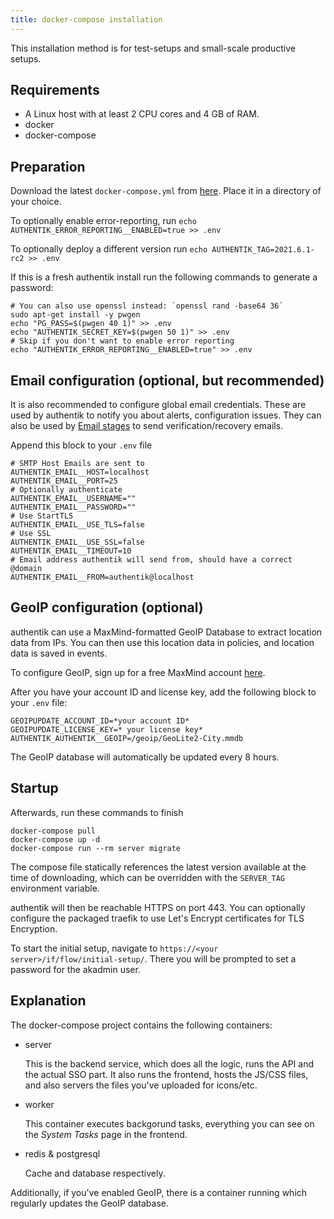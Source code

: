 ```yaml
---
title: docker-compose installation
---
```


This installation method is for test-setups and small-scale productive setups.

## Requirements

- A Linux host with at least 2 CPU cores and 4 GB of RAM.
- docker
- docker-compose

## Preparation

Download the latest `docker-compose.yml` from [here](https://raw.githubusercontent.com/goauthentik/authentik/version/2021.6.1-rc2/docker-compose.yml). Place it in a directory of your choice.

To optionally enable error-reporting, run `echo AUTHENTIK_ERROR_REPORTING__ENABLED=true >> .env`

To optionally deploy a different version run `echo AUTHENTIK_TAG=2021.6.1-rc2 >> .env`

If this is a fresh authentik install run the following commands to generate a password:

```shell
# You can also use openssl instead: `openssl rand -base64 36`
sudo apt-get install -y pwgen
echo "PG_PASS=$(pwgen 40 1)" >> .env
echo "AUTHENTIK_SECRET_KEY=$(pwgen 50 1)" >> .env
# Skip if you don't want to enable error reporting
echo "AUTHENTIK_ERROR_REPORTING__ENABLED=true" >> .env
```

## Email configuration (optional, but recommended)

It is also recommended to configure global email credentials. These are used by authentik to notify you about alerts, configuration issues. They can also be used by [Email stages](flow/stages/email/index.md) to send verification/recovery emails.

Append this block to your `.env` file

```shell
# SMTP Host Emails are sent to
AUTHENTIK_EMAIL__HOST=localhost
AUTHENTIK_EMAIL__PORT=25
# Optionally authenticate
AUTHENTIK_EMAIL__USERNAME=""
AUTHENTIK_EMAIL__PASSWORD=""
# Use StartTLS
AUTHENTIK_EMAIL__USE_TLS=false
# Use SSL
AUTHENTIK_EMAIL__USE_SSL=false
AUTHENTIK_EMAIL__TIMEOUT=10
# Email address authentik will send from, should have a correct @domain
AUTHENTIK_EMAIL__FROM=authentik@localhost
```

## GeoIP configuration (optional)

authentik can use a MaxMind-formatted GeoIP Database to extract location data from IPs. You can then use this location data in policies, and location data is saved in events.

To configure GeoIP, sign up for a free MaxMind account [here](https://www.maxmind.com/en/geolite2/signup).

After you have your account ID and license key, add the following block to your `.env` file:

```shell
GEOIPUPDATE_ACCOUNT_ID=*your account ID*
GEOIPUPDATE_LICENSE_KEY=* your license key*
AUTHENTIK_AUTHENTIK__GEOIP=/geoip/GeoLite2-City.mmdb
```

The GeoIP database will automatically be updated every 8 hours.

## Startup

Afterwards, run these commands to finish

```shell
docker-compose pull
docker-compose up -d
docker-compose run --rm server migrate
```

The compose file statically references the latest version available at the time of downloading, which can be overridden with the `SERVER_TAG` environment variable.

authentik will then be reachable HTTPS on port 443. You can optionally configure the packaged traefik to use Let's Encrypt certificates for TLS Encryption.

To start the initial setup, navigate to `https://<your server>/if/flow/initial-setup/`. There you will be prompted to set a password for the akadmin user.

## Explanation

The docker-compose project contains the following containers:

- server

    This is the backend service, which does all the logic, runs the API and the actual SSO part. It also runs the frontend, hosts the JS/CSS files, and also servers the files you've uploaded for icons/etc.

- worker

    This container executes backgorund tasks, everything you can see on the *System Tasks* page in the frontend.

- redis & postgresql

    Cache and database respectively.

Additionally, if you've enabled GeoIP, there is a container running which regularly updates the GeoIP database.
